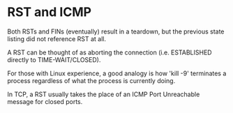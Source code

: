 # RST and ICMP

Both RSTs and FINs \(eventually\) result in a teardown, but the previous state listing did not reference RST at all.



A RST can be thought of as aborting the connection \(i.e. ESTABLISHED directly to TIME-WAIT/CLOSED\).



For those with Linux experience, a good analogy is how 'kill -9' terminates a process regardless of what the process is currently doing.



In TCP, a RST usually takes the place of an ICMP Port Unreachable message for closed ports.

